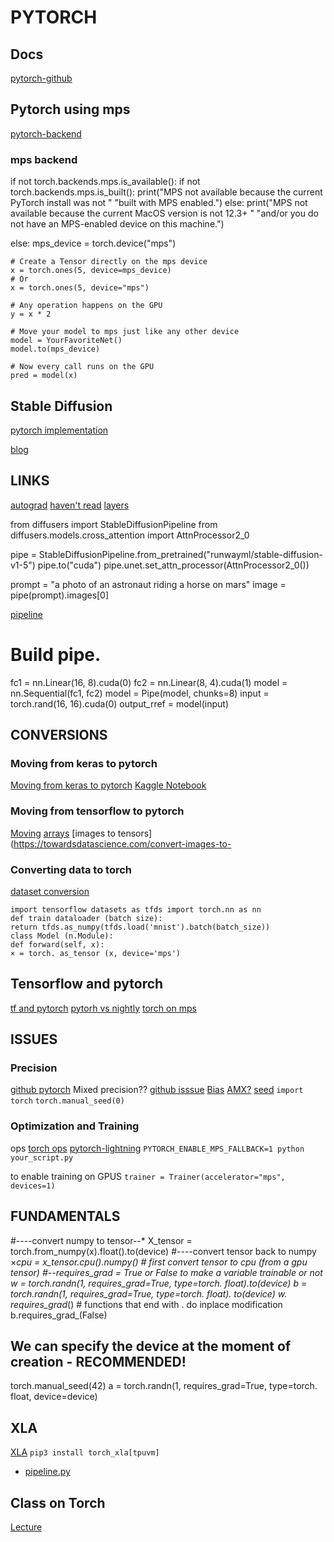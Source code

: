 # PYTORCH

## Docs
[pytorch-github](https://github.com/pytorch/pytorch/wiki/)

## Pytorch using mps
[pytorch-backend](https://pytorch.org/docs/master/notes/mps.html)

### mps backend

if not torch.backends.mps.is_available():
    if not torch.backends.mps.is_built():
        print("MPS not available because the current PyTorch install was not "
              "built with MPS enabled.")
    else:
        print("MPS not available because the current MacOS version is not 12.3+ "
              "and/or you do not have an MPS-enabled device on this machine.")

else:
    mps_device = torch.device("mps")

    # Create a Tensor directly on the mps device
    x = torch.ones(5, device=mps_device)
    # Or
    x = torch.ones(5, device="mps")

    # Any operation happens on the GPU
    y = x * 2

    # Move your model to mps just like any other device
    model = YourFavoriteNet()
    model.to(mps_device)

    # Now every call runs on the GPU
    pred = model(x)

## Stable Diffusion 
[pytorch implementation](https://github.com/kfahn22/stable-diffusion-pytorch/tree/main/stable_diffusion_pytorch)

[blog](https://pytorch.org/blog/accelerated-diffusers-pt-20/)



## LINKS
[autograd](https://pytorch.org/docs/master/autograd.html)
[haven't read](https://towardsdatascience.com/recreating-keras-code-in-pytorch-an-introductory-tutorial-8db11084c60c)
[layers](https://pytorch.org/docs/stable/search.html?q=layers&check_keywords=yes&area=default)


from diffusers import StableDiffusionPipeline
from diffusers.models.cross_attention import AttnProcessor2_0

pipe = StableDiffusionPipeline.from_pretrained("runwayml/stable-diffusion-v1-5")
pipe.to("cuda")
pipe.unet.set_attn_processor(AttnProcessor2_0())

prompt = "a photo of an astronaut riding a horse on mars"
image = pipe(prompt).images[0]



[pipeline](https://pytorch.org/docs/master/pipeline.html)

# Build pipe.
fc1 = nn.Linear(16, 8).cuda(0)
fc2 = nn.Linear(8, 4).cuda(1)
model = nn.Sequential(fc1, fc2)
model = Pipe(model, chunks=8)
input = torch.rand(16, 16).cuda(0)
output_rref = model(input)

## CONVERSIONS

### Moving from keras to pytorch
[Moving from keras to pytorch](https://towardsdatascience.com/moving-from-keras-to-pytorch-f0d4fff4ce79)
[Kaggle Notebook](https://www.kaggle.com/code/mlwhiz/third-place-model-for-toxic-comments-in-pytorch/notebook)

### Moving from tensorflow to pytorch
[Moving](https://neptune.ai/blog/moving-from-tensorflow-to-pytorch)
[arrays](https://www.tutorialspoint.com/how-to-convert-a-numpy-ndarray-to-a-pytorch-tensor-and-vice-versa)
[images to tensors](https://towardsdatascience.com/convert-images-to-

### Converting data to torch
[dataset conversion](https://stackoverflow.com/questions/67345480/converting-a-tf-dataset-to-a-pytorch-dataset)

`import tensorflow datasets as tfds import torch.nn as nn`  
`def train dataloader (batch size):`  
`return tfds.as_numpy(tfds.load('mnist').batch(batch_size))`  
`class Model (n.Module):`  
`def forward(self, x):`  
`× = torch. as_tensor (x, device='mps')`  

## Tensorflow and pytorch
[tf and pytorch](https://stackoverflow.com/questions/74704866/running-tf-and-torch-on-one-virtual-environment)
[pytorh vs nightly](https://discuss.pytorch.org/t/pytorch-nightly-vs-stable/105633)
[torch on mps](https://pytorch.org/docs/master/notes/mps.html)

## ISSUES

### Precision
[github pytorch](https://github.com/pytorch/pytorch)
Mixed precision??
[github isssue](https://github.com/pytorch/pytorch/issues/88415)
[Bias](https://stackoverflow.com/questions/55229636/import-lstm-from-tensorflow-to-pytorch-by-hand?rq=1)
[AMX?](https://discuss.pytorch.org/t/how-to-check-mps-availability/152015/9)
[seed](https://stackoverflow.com/questions/74614882/manual-seed-for-mps-devices-in-pytorch)
`import torch` 
`torch.manual_seed(0)`

### Optimization and Training

ops
[torch ops](https://github.com/pytorch/pytorch/blob/master/torch/_ops.py)
[pytorch-lightning](https://pytorch-lightning.readthedocs.io/en/stable/accelerators/mps_basic.html)
`PYTORCH_ENABLE_MPS_FALLBACK=1 python your_script.py `

to enable training on GPUS
`trainer = Trainer(accelerator="mps", devices=1)`



## FUNDAMENTALS

#----convert numpy to tensor--*
X_tensor = torch.from_numpy(x).float().to(device)
#----convert tensor back to numpy
×_cpu = x_tensor.cpu().numpy() # first convert tensor to cpu (from a gpu tensor)
#--requires_grad = True or False to make a variable trainable or not
w = torch.randn(1, requires_grad=True, type=torch. float).to(device)
b = torch.randn(1, requires_grad=True, type=torch. float). to(device)
w. requires_grad_() # functions that end with .
do inplace modification
b.requires_grad_(False)

## We can specify the device at the moment of creation - RECOMMENDED!
torch.manual_seed(42)
a = torch.randn(1, requires_grad=True, type=torch. float, device=device)

## XLA
[XLA](https://github.com/pytorch/xla)
`pip3 install torch_xla[tpuvm]`

- [pipeline.py](https://github.com/kjsman/stable-diffusion-pytorch/blob/main/stable_diffusion_pytorch/pipeline.py)

## Class on Torch
[Lecture](http://kiwi.bridgeport.edu/cpeg589/CPEG589_Lecture4.pdf)